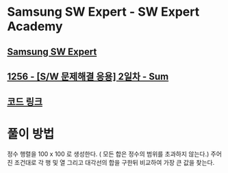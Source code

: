 # Samsung SW Expert - SW Expert Academy
[Samsung SW Expert](https://www.swexpertacademy.com)
-------------------------------------------
[1256 - [S/W 문제해결 응용] 2일차 - Sum](https://www.swexpertacademy.com/main/code/problem/problemDetail.do?contestProbId=AV13_BWKACUCFAYh&categoryId=AV13_BWKACUCFAYh&categoryType=CODE)
-------------------------------------------
[코드 링크](https://github.com/kh030728/SW-expert-academy-study-storage/blob/master/kh030728/1209/1209.cpp)
-------------------------------------------
# 풀이 방법
정수 행렬을 100 x 100 로 생성한다. ( 모든 합은 정수의 범위를 초과하지 않는다.)
주어진 조건대로 각 행 및 열 그리고 대각선의 합을 구한뒤 비교하여 가장 큰 값을 찾는다. 
